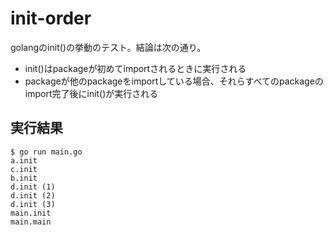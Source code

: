 # init-order
golangのinit()の挙動のテスト。結論は次の通り。
- init()はpackageが初めてimportされるときに実行される
- packageが他のpackageをimportしている場合、それらすべてのpackageのimport完了後にinit()が実行される

## 実行結果
```
$ go run main.go
a.init
c.init
b.init
d.init (1)
d.init (2)
d.init (3)
main.init
main.main
```
